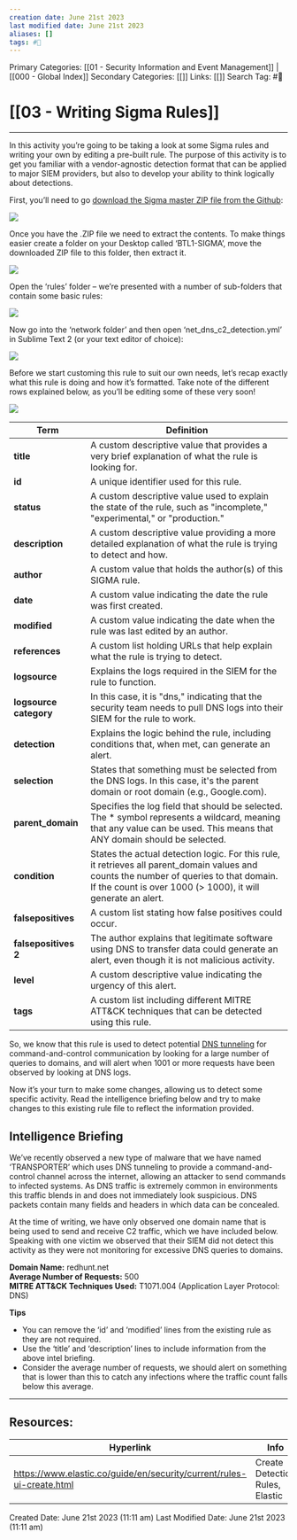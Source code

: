 ```yaml
---
creation date: June 21st 2023
last modified date: June 21st 2023
aliases: []
tags: #📖
---
```


Primary Categories: [[01 - Security Information and Event Management]] | [[000 - Global Index]] 
Secondary Categories: [[]] 
Links: [[]] 
Search Tag: #📖  

# [[03 - Writing Sigma Rules]]  
---

In this activity you’re going to be taking a look at some Sigma rules and writing your own by editing a pre-built rule. The purpose of this activity is to get you familiar with a vendor-agnostic detection format that can be applied to major SIEM providers, but also to develop your ability to think logically about detections.

First, you’ll need to go [download the Sigma master ZIP file from the Github](https://github.com/SigmaHQ/sigma):

![](https://d2y9h8w1ydnujs.cloudfront.net/uploads/content/images/0a52cc9ca27bf063b29c5c1d3142a286242114261a4bafa5648680379102c7990fb4ebfb67bbb85b876f94c04ece.png)

Once you have the .ZIP file we need to extract the contents. To make things easier create a folder on your Desktop called ‘BTL1-SIGMA’, move the downloaded ZIP file to this folder, then extract it.

  
![](https://d2y9h8w1ydnujs.cloudfront.net/uploads/content/images/8e01fa2cbe0393bd7447bc795c342f280f6cac7f5cd08f9b258b8df534ff9782ec13f876c2a6833db65bf890bc2a.png)

Open the ‘rules’ folder – we’re presented with a number of sub-folders that contain some basic rules:

![](https://d2y9h8w1ydnujs.cloudfront.net/uploads/content/images/002b12c46f92f32a1c55e787ef650aaf351270b6275a7c2ce24bba79ed04e55efab7e1585464703f64f476c41b3a.png)

Now go into the ‘network folder’ and then open ‘net_dns_c2_detection.yml’ in Sublime Text 2 (or your text editor of choice):

  
![](https://d2y9h8w1ydnujs.cloudfront.net/uploads/content/images/0ece554701bed77bfb768b549ba15e5937835e31e0ee03c0ed50dedf3be0d77eba495c6440c61e685d39f4a6a2e2.png)

Before we start customing this rule to suit our own needs, let’s recap exactly what this rule is doing and how it’s formatted. Take note of the different rows explained below, as you’ll be editing some of these very soon!

  
![](https://d2y9h8w1ydnujs.cloudfront.net/uploads/content/images/d97132c3bbe6159245a025b0212ac1cc8ffcce7bc16330d3c0fa40dfff2d59fd4c0ac724f92642752d2ff54fcda7.png)

| Term              | Definition                                                                                                                                                                                    |
|-------------------|----------------------------------------------------------------------------------------------------------------------------------------------------------------------------------------------|
| **title**         | A custom descriptive value that provides a very brief explanation of what the rule is looking for.                                                                                           |
| **id**            | A unique identifier used for this rule.                                                                                                                                                       |
| **status**        | A custom descriptive value used to explain the state of the rule, such as "incomplete," "experimental," or "production."                                                                      |
| **description**   | A custom descriptive value providing a more detailed explanation of what the rule is trying to detect and how.                                                                               |
| **author**        | A custom value that holds the author(s) of this SIGMA rule.                                                                                                                                   |
| **date**          | A custom value indicating the date the rule was first created.                                                                                                                                |
| **modified**      | A custom value indicating the date when the rule was last edited by an author.                                                                                                                |
| **references**    | A custom list holding URLs that help explain what the rule is trying to detect.                                                                                                              |
| **logsource**     | Explains the logs required in the SIEM for the rule to function.                                                                                                                             |
| **logsource category** | In this case, it is "dns," indicating that the security team needs to pull DNS logs into their SIEM for the rule to work.                                                                 |
| **detection**     | Explains the logic behind the rule, including conditions that, when met, can generate an alert.                                                                                             |
| **selection**     | States that something must be selected from the DNS logs. In this case, it's the parent domain or root domain (e.g., Google.com).                                                          |
| **parent_domain** | Specifies the log field that should be selected. The * symbol represents a wildcard, meaning that any value can be used. This means that ANY domain should be selected.                     |
| **condition**     | States the actual detection logic. For this rule, it retrieves all parent_domain values and counts the number of queries to that domain. If the count is over 1000 (> 1000), it will generate an alert. |
| **falsepositives**    | A custom list stating how false positives could occur.                                                                                                                                        |
| **falsepositives 2**  | The author explains that legitimate software using DNS to transfer data could generate an alert, even though it is not malicious activity.                                                  |
| **level**         | A custom descriptive value indicating the urgency of this alert.                                                                                                                             |
| **tags**          | A custom list including different MITRE ATT&CK techniques that can be detected using this rule.                                                                                            |

So, we know that this rule is used to detect potential [DNS tunneling](https://attack.mitre.org/techniques/T1071/004/) for command-and-control communication by looking for a large number of queries to domains, and will alert when 1001 or more requests have been observed by looking at DNS logs.

Now it’s your turn to make some changes, allowing us to detect some specific activity. Read the intelligence briefing below and try to make changes to this existing rule file to reflect the information provided.

## **Intelligence Briefing**

We’ve recently observed a new type of malware that we have named ‘TRANSPORTER’ which uses DNS tunneling to provide a command-and-control channel across the internet, allowing an attacker to send commands to infected systems. As DNS traffic is extremely common in environments this traffic blends in and does not immediately look suspicious. DNS packets contain many fields and headers in which data can be concealed.

At the time of writing, we have only observed one domain name that is being used to send and receive C2 traffic, which we have included below. Speaking with one victim we observed that their SIEM did not detect this activity as they were not monitoring for excessive DNS queries to domains.

**Domain Name:** redhunt.net  
**Average Number of Requests:** 500  
**MITRE ATT&CK Techniques Used:** T1071.004 (Application Layer Protocol: DNS)

**Tips**

- You can remove the ‘id’ and ‘modified’ lines from the existing rule as they are not required.
- Use the ‘title’ and ‘description’ lines to include information from the above intel briefing.
- Consider the average number of requests, we should alert on something that is lower than this to catch any infections where the traffic count falls below this average.


___

## Resources:

| Hyperlink | Info |
| --------- | ---- |
| https://www.elastic.co/guide/en/security/current/rules-ui-create.html | Create Detection Rules, Elastic

Created Date: June 21st 2023 (11:11 am) 
Last Modified Date: June 21st 2023 (11:11 am)

